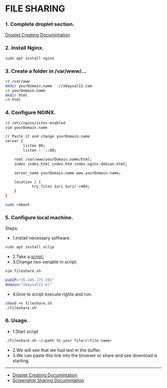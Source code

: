# FILE SHARING

### 1. Complete droplet section.

[Droplet Creating Documintation](https://github.com/xbaysal11/privatium/blob/master/droplet/)

### 2. Install Nginx.

```bash
sudo apt install nginx
```

### 3. Create a folder in /var/www/...

```bash
cd /var/www
mkdir yourDomain.name   //xbaysal11.com
cd yourDomain.name
mkdir html
cd html
```

### 4. Configure NGINX.

```bash
cd /etc/nginx/sites-enabled
vim yourDomain.name
```

```bash
// Paste it and change yourDomain.name
server {
        listen 80;
        listen [::]:80;

    root /var/www/yourDomain.name/html;
    index index.html index.htm index.nginx-debian.html;

    server_name yourDomain.name www.yourDomain.name;

    location / {
            try_files $uri $uri/ =404;
    }
}
```

```bash
sudo reboot
```

### 5. Configure local machine.

Steps:

- 1.Install necessary software.

```bash
sudo apt install xclip
```

- 2.Take a [script.](https://gitcdn.link/repo/xbaysal11/privatium/master/fileshare/fileshare.sh)
- 3.Change two variable in script.

```bash
vim fileshare.sh
```

```bash
pubIP="35.245.175.101"
domain="xbaysal11.ml"
```

- 4.Give to script execute rights and run.

```bash
chmod +x fileshare.sh
./fileshare.sh
```

### 6. Usage.

- 1.Start script

```bash
./fileshare.sh ~/<path to your file>/<file name>
```

- 2.We will see that we had text in the buffer.
- 3.We can paste this link into the browser or share and see download is starting.

---

- [Droplet Creating Documintation](https://github.com/xbaysal11/privatium/blob/master/droplet/)
- [Screenshot Sharing Documintation](https://github.com/xbaysal11/privatium/blob/master/screenshot/)
